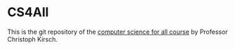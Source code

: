 # CS4All

This is the git repository of the [computer science for all course](https://cksystemsteaching.github.io/CS4All/) by Professor Christoph Kirsch.